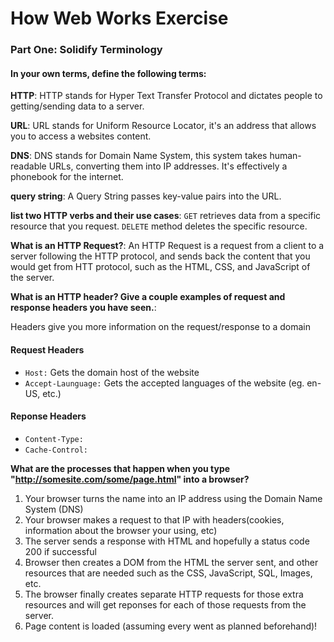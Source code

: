 # How Web Works Exercise

### Part One: Solidify Terminology
#### **In your own terms, define the following terms:**

**HTTP**: HTTP stands for Hyper Text Transfer Protocol and dictates people to getting/sending data to a server.

**URL**: URL stands for Uniform Resource Locator, it's an address that allows you to access a websites content.

**DNS**: DNS stands for Domain Name System, this system takes human-readable URLs, converting them into IP addresses. It's effectively a phonebook for the internet.

**query string**: A Query String passes key-value pairs into the URL.

**list two HTTP verbs and their use cases**: `GET` retrieves data from a specific resource that you request. `DELETE` method deletes the specific resource.

**What is an HTTP Request?**: An HTTP Request is a request from a client to a server following the HTTP protocol, and sends back the content that you would get from HTT protocol, such as the HTML, CSS, and JavaScript of the server.

**What is an HTTP header? Give a couple examples of request and response headers you have seen.**:

Headers give you more information on the request/response to a domain 
#### Request Headers
- `Host:` Gets the domain host of the website
- `Accept-Launguage:` Gets the accepted languages of the website (eg. en-US, etc.)
#### Reponse Headers
- `Content-Type:`
- `Cache-Control:`

**What are the processes that happen when you type "http://somesite.com/some/page.html" into a browser?**

1. Your browser turns the name into an IP address using the Domain Name System (DNS)
2. Your browser makes a request to that IP with headers(cookies, information about the browser your using, etc)
3. The server sends a response with HTML and hopefully a status code 200 if successful
4. Browser then creates a DOM from the HTML the server sent, and other resources that are needed such as the CSS, JavaScript, SQL, Images, etc.
5. The browser finally creates separate HTTP requests for those extra resources and will get reponses for each of those requests from the server.
6. Page content is loaded (assuming every went as planned beforehand)!

